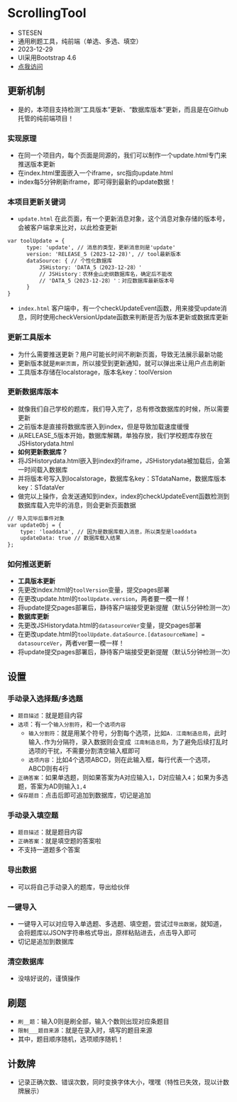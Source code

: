 # ScrollingTool
- STESEN
- 通用刷题工具，纯前端（单选、多选、填空）
- 2023-12-29
- UI采用Bootstrap 4.6
- [点我访问](https://istesen.github.io/ScrollingTool/)

## 更新机制
- 是的，本项目支持检测“工具版本”更新、“数据库版本”更新，而且是在Github托管的纯前端项目！

### 实现原理
- 在同一个项目内，每个页面是同源的，我们可以制作一个update.html专门来推送版本更新
- 在index.html里面嵌入一个iframe，src指向update.html
- index每5分钟刷新iframe，即可得到最新的update数据！

### 本项目更新关键词
- `update.html`
在此页面，有一个更新消息对象，这个消息对象存储的版本号，会被客户端拿来比对，以此检查更新
```html
var toolUpdate = {
      type: 'update', // 消息的类型，更新消息则是'update'
      version: 'RELEASE_5 (2023-12-28)', // tool最新版本
      dataSource: { // 个性化数据库
          JSHistory: 'DATA_5（2023-12-28）'
          // JSHistory：农林金山史纲数据库名，确定后不能改
          // 'DATA_5（2023-12-28）'：对应数据库最新版本号
      }
}
```
- `index.html`
客户端中，有一个checkUpdateEvent函数，用来接受update消息，同时使用checkVersionUpdate函数来判断是否为版本更新或数据库更新

### 更新工具版本
- 为什么需要推送更新？用户可能长时间不刷新页面，导致无法展示最新功能
- 更新版本就是`刷新页面`，所以接受到更新通知，就可以弹出来让用户点击刷新
- 工具版本存储在localstorage，版本名key：toolVersion

### 更新数据库版本
- 就像我们自己学校的题库，我们导入完了，总有修改数据库的时候，所以需要更新
- 之前版本是直接将数据库嵌入到index，但是导致加载速度缓慢
- 从RELEASE_5版本开始，数据库解耦，单独存放，我们学校题库存放在JSHistorydata.html
- **如何更新数据库？**
- 将JSHistorydata.html嵌入到index的iframe，JSHistorydata被加载后，会第一时间载入数据库
- 并将版本号写入到localstorage，数据库名key：STdataName，数据库版本key：STdataVer
- 做完以上操作，会发送通知到index，index的checkUpdateEvent函数检测到数据库载入完毕的消息，则会更新页面数据
```html
// 导入完毕后事件对象
var updateObj = {
    type: 'loaddata', // 因为是数据库载入消息，所以类型是loaddata
    updateData: true // 数据库载入结果
};
```

### 如何推送更新
- **工具版本更新**
- 先更改index.html的`toolVersion`变量，提交pages部署
- 在更改update.html的`toolUpdate.version`，两者要一模一样！
- 将update提交pages部署后，静待客户端接受更新提醒（默认5分钟检测一次）
- **数据库更新**
- 先更改JSHistorydata.html的`datasourceVer`变量，提交pages部署
- 在更改update.html的`toolUpdate.dataSource.[datasourceName] = datasourceVer`，两者ver要一模一样！
- 将update提交pages部署后，静待客户端接受更新提醒（默认5分钟检测一次）

## 设置

### 手动录入选择题/多选题
- `题目描述`：就是题目内容
- `选项`：有一个`输入分割符`，和一个`选项内容`
  - `输入分割符`：就是用某个符号，分割每个选项，比如`A. 江南制造总局`，此时输入`.`作为分隔符，录入数据则会变成` 江南制造总局`，为了避免后续打乱时选项的干扰，不需要分割清空输入框即可
  - `选项内容`：比如4个选项ABCD，则在此输入框，每行代表一个选项，ABCD则有4行
- `正确答案`：如果单选题，则如果答案为A对应输入`1`，D对应输入`4`；如果为多选题，答案为AD则输入`1,4`
- `保存题目`：点击后即可追加到数据库，切记是追加

### 手动录入填空题
- `题目描述`：就是题目内容
- `正确答案`：就是填空题的答案啦
- 不支持一道题多个答案

  
### 导出数据
- 可以将自己手动录入的题库，导出给伙伴

### 一键导入
- 一键导入可以对应导入单选题、多选题、填空题，尝试过`导出数据`，就知道，会将题库以JSON字符串格式导出，原样粘贴进去，点击导入即可
- 切记是追加到数据库

### 清空数据库
- 没啥好说的，谨慎操作

## 刷题
- `刷__题`：输入0则是刷全部，输入个数则出现对应条题目
- `限制___题目来源`：就是在录入时，填写的题目来源
- 其中，题目顺序随机，选项顺序随机！

## 计数牌
- 记录正确次数、错误次数，同时变换字体大小，嘿嘿（特性已失效，现以计数牌展示）
